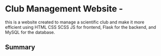 

# Club Management Website - 
this is a website created to manage a scientific club and make it more efficient using HTML CSS SCSS JS for frontend, Flask for the backend, and MySQL for the database.

## Summary

